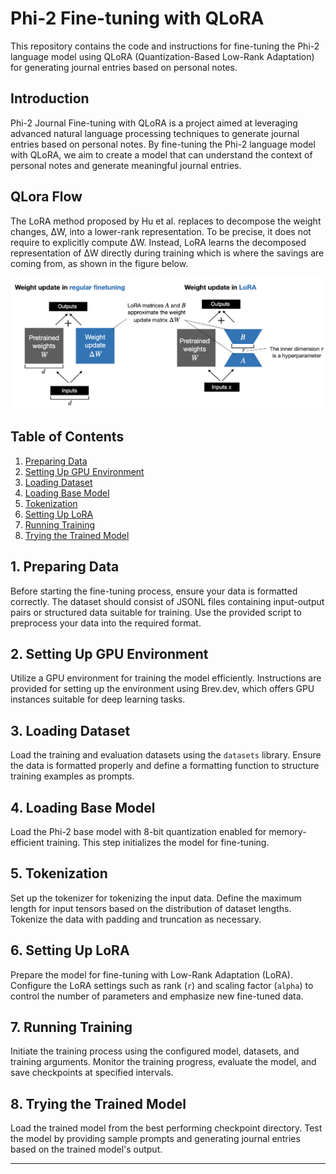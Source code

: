 # Phi-2 Fine-tuning with QLoRA

This repository contains the code and instructions for fine-tuning the Phi-2 language model using QLoRA (Quantization-Based Low-Rank Adaptation) for generating journal entries based on personal notes.

## Introduction

Phi-2 Journal Fine-tuning with QLoRA is a project aimed at leveraging advanced natural language processing techniques to generate journal entries based on personal notes. By fine-tuning the Phi-2 language model with QLoRA, we aim to create a model that can understand the context of personal notes and generate meaningful journal entries.


## QLora Flow

The LoRA method proposed by Hu et al. replaces to decompose the weight changes, ΔW, into a lower-rank representation. To be precise, it does not require to explicitly compute ΔW. Instead, LoRA learns the decomposed representation of ΔW directly during training which is where the savings are coming from, as shown in the figure below.

![QLora Workflow](QLoRa.png)

## Table of Contents

1. [Preparing Data](#1-preparing-data)
2. [Setting Up GPU Environment](#2-set-up-gpu-environment)
3. [Loading Dataset](#3-load-dataset)
4. [Loading Base Model](#4-load-base-model)
5. [Tokenization](#5-tokenization)
6. [Setting Up LoRA](#6-set-up-lora)
7. [Running Training](#7-run-training)
8. [Trying the Trained Model](#8-try-the-trained-model)

## 1. Preparing Data

Before starting the fine-tuning process, ensure your data is formatted correctly. The dataset should consist of JSONL files containing input-output pairs or structured data suitable for training. Use the provided script to preprocess your data into the required format.

## 2. Setting Up GPU Environment

Utilize a GPU environment for training the model efficiently. Instructions are provided for setting up the environment using Brev.dev, which offers GPU instances suitable for deep learning tasks.

## 3. Loading Dataset

Load the training and evaluation datasets using the `datasets` library. Ensure the data is formatted properly and define a formatting function to structure training examples as prompts.

## 4. Loading Base Model

Load the Phi-2 base model with 8-bit quantization enabled for memory-efficient training. This step initializes the model for fine-tuning.

## 5. Tokenization

Set up the tokenizer for tokenizing the input data. Define the maximum length for input tensors based on the distribution of dataset lengths. Tokenize the data with padding and truncation as necessary.

## 6. Setting Up LoRA

Prepare the model for fine-tuning with Low-Rank Adaptation (LoRA). Configure the LoRA settings such as rank (`r`) and scaling factor (`alpha`) to control the number of parameters and emphasize new fine-tuned data.

## 7. Running Training

Initiate the training process using the configured model, datasets, and training arguments. Monitor the training progress, evaluate the model, and save checkpoints at specified intervals.

## 8. Trying the Trained Model

Load the trained model from the best performing checkpoint directory. Test the model by providing sample prompts and generating journal entries based on the trained model's output.

---
